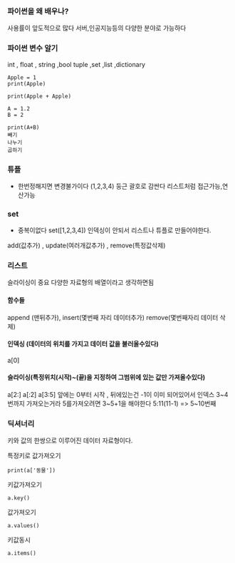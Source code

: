 ### 파이썬을 왜 배우나?
사용률이 앞도적으로 많다
서버,인공지능등의 다양한 분야로 가능하다



### 파이썬 변수 알기 
int , float , string ,bool
tuple ,set ,list ,dictionary


```
Apple = 1
print(Apple)
```

```
print(Apple + Apple)
```

```
A = 1.2
B = 2

print(A+B)
빼기
나누기
곱하기 
```



### 튜플
- 한번정해지면 변경불가이다
(1,2,3,4)
둥근 괄호로 감싼다
리스트처럼 접근가능,연산가능


### set
- 중복이없다
set([1,2,3,4])
인덱싱이 안되서 리스트나 튜플로 만들어야한다.


add(값추가) , update(여러개값추가) , remove(특정값삭제)



### 리스트
슬라이싱이 중요
다양한 자료형의 배열이라고 생각하면됨
#### 함수들
append (맨뒤추가), insert(몇번째 자리 데이터추가)
remove(몇번째자리 데이터 삭제)
#### 인덱싱 (데이터의 위치를 가지고 데이터 값을 불러올수있다)
a[0]
#### 슬라이싱(특정위치(시작)~(끝)을 지정하여  그범위에 있는 값만 가져올수있다)
a[2:]
a[:2]
a[3:5]
앞에는 0부터 시작 , 뒤에있는건 -1이 이미 되어있어서 인덱스 3~4번까지 가져오는거라 5를가져오려면 3~5+1을 해야한다
5:11(11-1) => 5~10번째
### 딕셔너리
키와 값의 한쌍으로 이루어진 데이터 자료형이다.

특정키로 값가져오기
```
print(a['동물'])
```

키값가져오기 
```
a.key()
```

값가져오기
```
a.values()
```

키값동시
```
a.items()
```

